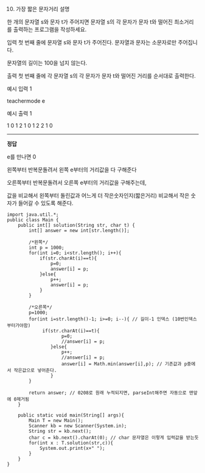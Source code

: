10. 가장 짧은 문자거리
    설명

한 개의 문자열 s와 문자 t가 주어지면 문자열 s의 각 문자가 문자 t와 떨어진 최소거리를 출력하는 프로그램을 작성하세요.

입력
첫 번째 줄에 문자열 s와 문자 t가 주어진다. 문자열과 문자는 소문자로만 주어집니다.

문자열의 길이는 100을 넘지 않는다.

출력
첫 번째 줄에 각 문자열 s의 각 문자가 문자 t와 떨어진 거리를 순서대로 출력한다.

예시 입력 1

teachermode e

예시 출력 1

1 0 1 2 1 0 1 2 2 1 0

---

**정답**

e를 만나면 0

왼쪽부터 반복문돌려서 왼쪽 e부터의 거리값을 다 구해준다

오른쪽부터 반복문돌려서 오른쪽 e부터의 거리값을 구해주는데,

값을 비교해서 왼쪽부터 돌린값과 어느게 더 작은숫자인지(짧은거리) 비교해서 작은 숫자가 들어갈 수 있도록 해준다.

```
import java.util.*;
public class Main {
    public int[] solution(String str, char t) {
        int[] answer = new int[str.length()];

        /*왼쪽*/
        int p = 1000;
        for(int i=0; i<str.length(); i++){
            if(str.charAt(i)==t){
                p=0;
                answer[i] = p;
            }else{
                p++;
                answer[i] = p;
            }
        }

        /*오른쪽*/
        p=1000;
        for(int i=str.length()-1; i>=0; i--){ // 길이-1 인덱스 (10번인덱스부터가야함)
             if(str.charAt(i)==t){
                    p=0;
                    //answer[i] = p;
                }else{
                    p++;
                    //answer[i] = p;
                    answer[i] = Math.min(answer[i],p); // 기존값과 p중에서 작은값으로 넣어준다.
                }
        }

        return answer; // 0208로 원래 누적되지면, parseInt해주면 자동으로 맨앞에 0제거됨
    }

    public static void main(String[] args){
        Main T = new Main();
        Scanner kb = new Scanner(System.in);
        String str = kb.next();
        char c = kb.next().charAt(0); // char 문자열은 이렇게 입력값을 받는듯
        for(int x : T.solution(str,c)){
            System.out.print(x+" ");
        }
    }
}
```
